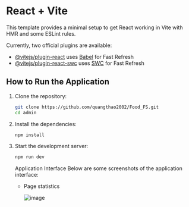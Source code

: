 # React + Vite

This template provides a minimal setup to get React working in Vite with HMR and some ESLint rules.

Currently, two official plugins are available:

- [@vitejs/plugin-react](https://github.com/vitejs/vite-plugin-react/blob/main/packages/plugin-react/README.md) uses [Babel](https://babeljs.io/) for Fast Refresh
- [@vitejs/plugin-react-swc](https://github.com/vitejs/vite-plugin-react-swc) uses [SWC](https://swc.rs/) for Fast Refresh

## How to Run the Application

1. Clone the repository:

   ```sh
   git clone https://github.com/quangthao2002/Food_FS.git
   cd admin
   ```

2. Install the dependencies:

   ```sh
   npm install
   ```

3. Start the development server:
   ```sh
   npm run dev
   ```
   Application Interface
   Below are some screenshots of the application interface:
   - Page statistics

     ![image](https://github.com/user-attachments/assets/73cb3ab9-ddc3-4eb9-a5f7-918d417b01c1)

